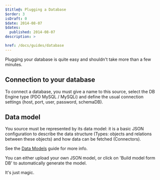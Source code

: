 ```yaml
---
$title@: Plugging a Database
$order: 3
isDraft: 0
$date: 2014-08-07
$dates:
  published: 2014-08-07
description: >

href: /docs/guides/database
---
```

Plugging your database is quite easy and shouldn't take more than a few minutes.

## Connection to your database

To connect a database, you must give a name to this source, select the DB Engine type (PDO MySQL / MySQLi) and define the usual connection settings (host, port, user, password, schemaDB).

## Data model

You source must be represented by its data model: it is a basic JSON configuration to describe the data structure (Types: objects and relations between these objects) and how data can be fetched (Connectors).

See the [Data Models](/docs/guides/datamodels) guide for more info.

You can either upload your own JSON model, or click on 'Build model form DB' to automatically generate the model.

It's just magic.
